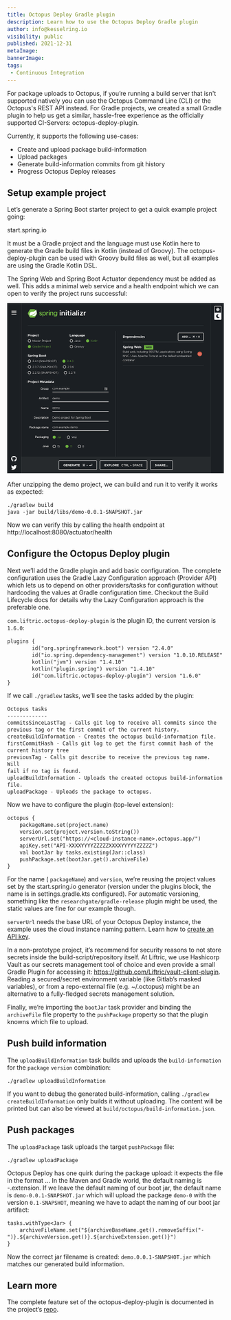 ```yaml
---
title: Octopus Deploy Gradle plugin
description: Learn how to use the Octopus Deploy Gradle plugin
author: info@kesselring.io
visibility: public
published: 2021-12-31
metaImage: 
bannerImage: 
tags:
 - Continuous Integration
---
```


For package uploads to Octopus, if you’re running a build server that isn't supported natively you can use the Octopus Command Line (CLI) or the Octopus's REST API instead. For Gradle projects, we created a small Gradle plugin to help us get a similar, hassle-free experience as the officially supported CI-Servers: octopus-deploy-plugin.

Currently, it supports the following use-cases:

- Create and upload package build-information 
- Upload packages
- Generate build-information commits from git history
- Progress Octopus Deploy releases

## Setup example project

Let’s generate a Spring Boot starter project to get a quick example project going: 

start.spring.io

It must be a Gradle project and the language must use Kotlin here to generate the Gradle build files in Kotlin (instead of Groovy). The octopus- deploy-plugin can be used with Groovy build files as well, but all examples are using the Gradle Kotlin DSL.

The Spring Web and Spring Boot Actuator dependency must be added as well. This adds a minimal web service and a health endpoint which we can open to verify the project runs successful:

![Spring Initializer](spring-initializer.png)

After unzipping the demo project, we can build and run it to verify it works as expected:

```
./gradlew build
java -jar build/libs/demo-0.0.1-SNAPSHOT.jar
```

Now we can verify this by calling the health endpoint at http://localhost:8080/actuator/health

## Configure the Octopus Deploy plugin

Next we’ll add the Gradle plugin and add basic configuration. The complete configuration uses the Gradle Lazy Configuration approach (Provider API) which lets us to depend on other providers/tasks for configuration without hardcoding the values at Gradle configuration time. Checkout the Build Lifecycle docs for details why the Lazy Configuration approach is the preferable one.

`com.liftric.octopus-deploy-plugin` is the plugin ID, the current version is `1.6.0`:

```
plugins {
        id("org.springframework.boot") version "2.4.0"
        id("io.spring.dependency-management") version "1.0.10.RELEASE"
        kotlin("jvm") version "1.4.10"
        kotlin("plugin.spring") version "1.4.10"
        id("com.liftric.octopus-deploy-plugin") version "1.6.0"
}
```

If we call `./gradlew` tasks, we’ll see the tasks added by the plugin:

```
Octopus tasks
-------------
commitsSinceLastTag - Calls git log to receive all commits since the
previous tag or the first commit of the current history.
createBuildInformation - Creates the octopus build-information file.
firstCommitHash - Calls git log to get the first commit hash of the
current history tree
previousTag - Calls git describe to receive the previous tag name. Will
fail if no tag is found.
uploadBuildInformation - Uploads the created octopus build-information
file.
uploadPackage - Uploads the package to octopus.
```

Now we have to configure the plugin (top-level extension):

```
octopus {
    packageName.set(project.name)
    version.set(project.version.toString())
    serverUrl.set("https://<cloud-instance-name>.octopus.app/")
    apiKey.set("API-XXXXYYYYZZZZZXXXXYYYYYZZZZZ")
    val bootJar by tasks.existing(Jar::class)
    pushPackage.set(bootJar.get().archiveFile)
}
```

For the name ( `packageName`) and `version`, we’re reusing the project values set by the start.spring.io generator (version under the plugins block, the name is in settings.gradle.kts configured). For automatic versioning, something like the `researchgate/gradle-release` plugin might be used, the static values are fine for our example though.

`serverUrl` needs the base URL of your Octopus Deploy instance, the example uses the cloud instance naming pattern. Learn how to [create an API key](https://octopus.com/docs/octopus-rest-api/how-to-create-an-api-key).

In a non-prototype project, it’s recommend for security reasons to not store secrets inside the build-script/repository itself. At Liftric, we use Hashicorp Vault as our secrets management tool of choice and even provide a small Gradle Plugin for accessing it: https://github.com/Liftric/vault-client-plugin. Reading a secured/secret environment variable (like Gitlab’s masked variables), or from a repo-external file (e.g. \~/.octopus) might be an alternative to a fully-fledged secrets management solution.

Finally, we’re importing the `bootJar` task provider and binding the `archiveFile` file property to the `pushPackage` property so that the plugin knowns which file to upload.

## Push build information

The `uploadBuildInformation` task builds and uploads the `build-information` for the `package` `version` combination:

```
./gradlew uploadBuildInformation
```

If you want to debug the generated build-information, calling `./gradlew createBuildInformation` only builds it without uploading. The content will be printed but can also be viewed at `build/octopus/build-information.json`.

## Push packages

The `uploadPackage` task uploads the target `pushPackage` file:

```
./gradlew uploadPackage
```

Octopus Deploy has one quirk during the package upload: it expects the file in the format <name>.<version>.<extension>. In the Maven and Gradle world, the default naming is <name>-<version>.extension. If we leave the default naming of our boot jar, the default name is `demo-0.0.1-SNAPSHOT.jar` which will upload the package `demo-0` with the version `0.1-SNAPSHOT`, meaning we have to adapt the naming of our boot jar artifact:

```
tasks.withType<Jar> {
    archiveFileName.set("${archiveBaseName.get().removeSuffix("-
")}.${archiveVersion.get()}.${archiveExtension.get()}")
}
```

Now the correct jar filename is created: `demo.0.0.1-SNAPSHOT.jar` which matches our generated build information.

## Learn more

The complete feature set of the octopus-deploy-plugin is documented in the project’s [repo](https://github.com/Liftric/octopus-deploy-plugin).
